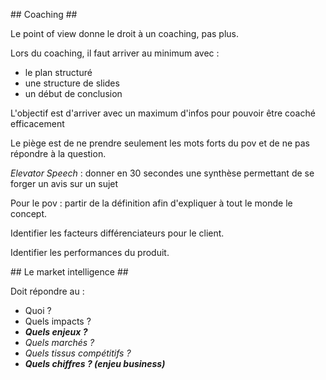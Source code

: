 ## Coaching ##

Le point of view donne le droit à un coaching, pas plus.

Lors du coaching, il faut arriver au minimum avec :

- le plan structuré
- une structure de slides
- un début de conclusion

L'objectif est d'arriver avec un maximum d'infos pour pouvoir être coaché efficacement

Le piège est de ne prendre seulement les mots forts du pov et de ne pas répondre à la question.

*Elevator Speech* : donner en 30 secondes une synthèse permettant de se forger un avis sur un sujet

Pour le pov : partir de la définition afin d'expliquer à tout le monde le concept.

Identifier les facteurs différenciateurs pour le client.

Identifier les performances du produit.

## Le market intelligence ##

Doit répondre au :

- Quoi ?
- Quels impacts ?
- ***Quels enjeux ?*** 
- *Quels marchés ?*
- *Quels tissus compétitifs ?* 
- ***Quels chiffres ? (enjeu business)***